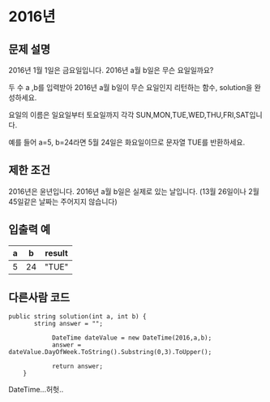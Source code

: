 ﻿# 2016년

## 문제 설명

2016년 1월 1일은 금요일입니다. 2016년 a월 b일은 무슨 요일일까요?

두 수 a ,b를 입력받아 2016년 a월 b일이 무슨 요일인지 리턴하는 함수, solution을 완성하세요.

요일의 이름은 일요일부터 토요일까지 각각 SUN,MON,TUE,WED,THU,FRI,SAT입니다.

예를 들어 a=5, b=24라면 5월 24일은 화요일이므로 문자열 TUE를 반환하세요.

## 제한 조건

2016년은 윤년입니다.
2016년 a월 b일은 실제로 있는 날입니다. (13월 26일이나 2월 45일같은 날짜는 주어지지 않습니다)

## 입출력 예

| a   | b   | result |
| --- | --- | ------ |
| 5   | 24  | "TUE"  |

## 다른사람 코드

```
public string solution(int a, int b) {
       string answer = "";

            DateTime dateValue = new DateTime(2016,a,b);
            answer = dateValue.DayOfWeek.ToString().Substring(0,3).ToUpper();

            return answer;
    }
```

DateTime...허헛..

